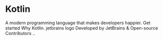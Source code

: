 # Kotlin 

A modern programming language that makes developers happier. Get started Why Kotlin. jetbrains logo Developed by JetBrains & Open-source Contributors ..